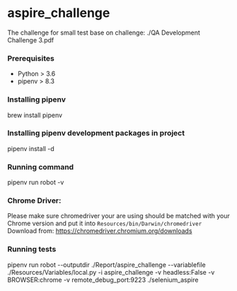 # aspire_challenge
The challenge for small test base on challenge: ./QA Development Challenge 3.pdf

### Prerequisites
* Python > 3.6
* pipenv > 8.3

### Installing pipenv
brew install pipenv

### Installing pipenv development packages in project
pipenv install -d

### Running command
pipenv run robot -v

### Chrome Driver:
Please make sure chromedriver your are using should be matched with your Chrome version and put it into `Resources/bin/Darwin/chromedriver`
Download from: https://chromedriver.chromium.org/downloads

### Running tests
pipenv run robot  --outputdir ./Report/aspire_challenge  --variablefile ./Resources/Variables/local.py  -i  aspire_challenge  -v headless:False  -v BROWSER:chrome -v remote_debug_port:9223  ./selenium_aspire
